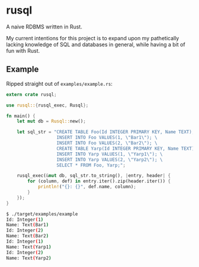 # rusql

A naive RDBMS written in Rust.

My current intentions for this project is to expand upon my pathetically
lacking knowledge of SQL and databases in general, while having a bit of fun
with Rust.

## Example

Ripped straight out of `examples/example.rs`:

``` rust
extern crate rusql;

use rusql::{rusql_exec, Rusql};

fn main() {
    let mut db = Rusql::new();

    let sql_str = "CREATE TABLE Foo(Id INTEGER PRIMARY KEY, Name TEXT); \
                   INSERT INTO Foo VALUES(1, \"Bar1\"); \
                   INSERT INTO Foo VALUES(2, \"Bar2\"); \
                   CREATE TABLE Yarp(Id INTEGER PRIMARY KEY, Name TEXT); \
                   INSERT INTO Yarp VALUES(1, \"Yarp1\"); \
                   INSERT INTO Yarp VALUES(2, \"Yarp2\"); \
                   SELECT * FROM Foo, Yarp;";

    rusql_exec(&mut db, sql_str.to_string(), |entry, header| {
        for (column, def) in entry.iter().zip(header.iter()) {
            println!("{}: {}", def.name, column);
        }
    });
}
```

``` sh
$ ./target/examples/example 
Id: Integer(1)
Name: Text(Bar1)
Id: Integer(2)
Name: Text(Bar2)
Id: Integer(1)
Name: Text(Yarp1)
Id: Integer(2)
Name: Text(Yarp2)
```
